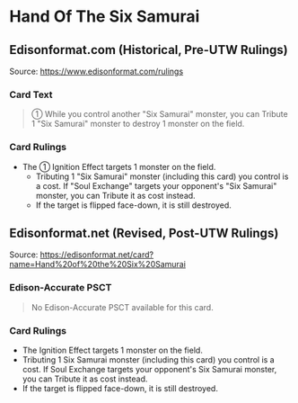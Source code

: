 # Hand Of The Six Samurai

## Edisonformat.com (Historical, Pre-UTW Rulings)

Source: https://www.edisonformat.com/rulings

### Card Text

> ① While you control another "Six Samurai" monster, you can Tribute 1 "Six Samurai" monster to destroy 1 monster on the field.

### Card Rulings

*   The ① Ignition Effect targets 1 monster on the field.
    *   Tributing 1 "Six Samurai" monster (including this card) you control is a cost. If "Soul Exchange" targets your opponent's "Six Samurai" monster, you can Tribute it as cost instead.
    *   If the target is flipped face-down, it is still destroyed.

## Edisonformat.net (Revised, Post-UTW Rulings)

Source: https://edisonformat.net/card?name=Hand%20of%20the%20Six%20Samurai

### Edison-Accurate PSCT

> No Edison-Accurate PSCT available for this card.

### Card Rulings

*   The Ignition Effect targets 1 monster on the field.
*   Tributing 1 Six Samurai monster (including this card) you control is a cost. If Soul Exchange targets your opponent's Six Samurai monster, you can Tribute it as cost instead.
*   If the target is flipped face-down, it is still destroyed.
            